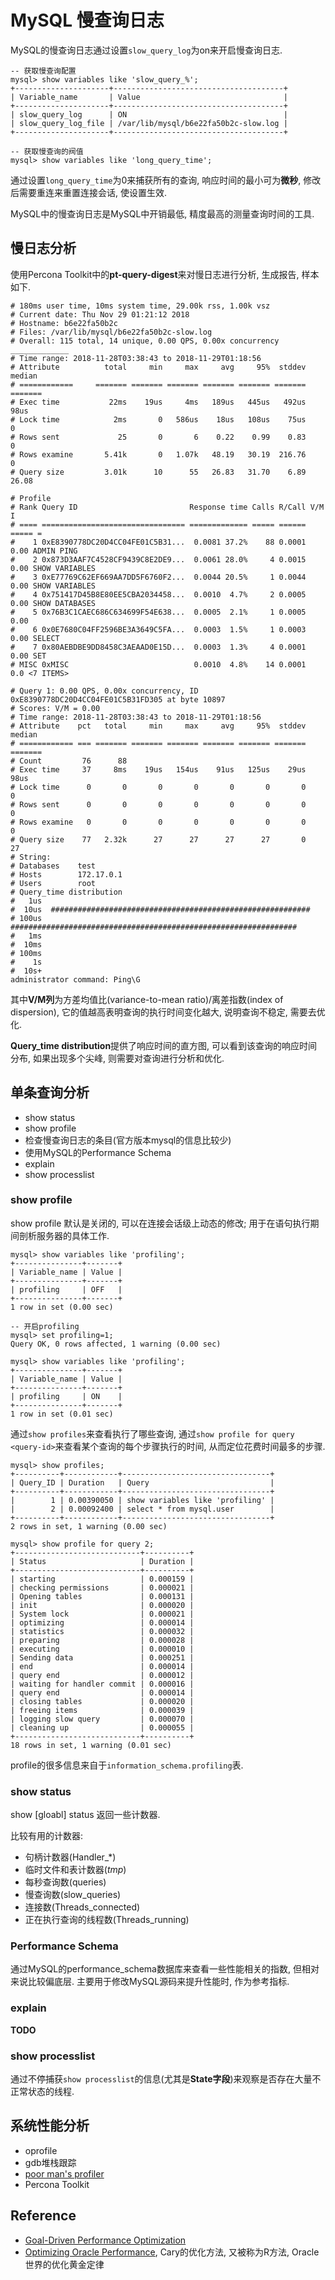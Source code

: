 # MySQL 慢查询日志

MySQL的慢查询日志通过设置`slow_query_log`为on来开启慢查询日志.

```
-- 获取慢查询配置
mysql> show variables like 'slow_query_%';
+---------------------+--------------------------------------+
| Variable_name       | Value                                |
+---------------------+--------------------------------------+
| slow_query_log      | ON                                   |
| slow_query_log_file | /var/lib/mysql/b6e22fa50b2c-slow.log |
+---------------------+--------------------------------------+

-- 获取慢查询的阀值
mysql> show variables like 'long_query_time';

```

通过设置`long_query_time`为0来捕获所有的查询, 响应时间的最小可为**微秒**, 
修改后需要重连来重置连接会话, 使设置生效.

MySQL中的慢查询日志是MySQL中开销最低, 精度最高的测量查询时间的工具.

## 慢日志分析

使用Percona Toolkit中的**pt-query-digest**来对慢日志进行分析, 生成报告, 样本如下.

```
# 180ms user time, 10ms system time, 29.00k rss, 1.00k vsz
# Current date: Thu Nov 29 01:21:12 2018
# Hostname: b6e22fa50b2c
# Files: /var/lib/mysql/b6e22fa50b2c-slow.log
# Overall: 115 total, 14 unique, 0.00 QPS, 0.00x concurrency _____________
# Time range: 2018-11-28T03:38:43 to 2018-11-29T01:18:56
# Attribute          total     min     max     avg     95%  stddev  median
# ============     ======= ======= ======= ======= ======= ======= =======
# Exec time           22ms    19us     4ms   189us   445us   492us    98us
# Lock time            2ms       0   586us    18us   108us    75us       0
# Rows sent             25       0       6    0.22    0.99    0.83       0
# Rows examine       5.41k       0   1.07k   48.19   30.19  216.76       0
# Query size         3.01k      10      55   26.83   31.70    6.89   26.08

# Profile
# Rank Query ID                         Response time Calls R/Call V/M   I
# ==== ================================ ============= ===== ====== ===== =
#    1 0xE8390778DC20D4CC04FE01C5B31...  0.0081 37.2%    88 0.0001  0.00 ADMIN PING
#    2 0x873D3AAF7C4528CF9439C8E2DE9...  0.0061 28.0%     4 0.0015  0.00 SHOW VARIABLES
#    3 0xE77769C62EF669AA7DD5F6760F2...  0.0044 20.5%     1 0.0044  0.00 SHOW VARIABLES
#    4 0x751417D45B8E80EE5CBA2034458...  0.0010  4.7%     2 0.0005  0.00 SHOW DATABASES
#    5 0x76B3C1CAEC686C634699F54E638...  0.0005  2.1%     1 0.0005  0.00 
#    6 0x0E7680C04FF2596BE3A3649C5FA...  0.0003  1.5%     1 0.0003  0.00 SELECT
#    7 0x80AEBDBE9DD8458C3AEAAD0E15D...  0.0003  1.3%     4 0.0001  0.00 SET
# MISC 0xMISC                            0.0010  4.8%    14 0.0001   0.0 <7 ITEMS>

# Query 1: 0.00 QPS, 0.00x concurrency, ID 0xE8390778DC20D4CC04FE01C5B31FD305 at byte 10897
# Scores: V/M = 0.00
# Time range: 2018-11-28T03:38:43 to 2018-11-29T01:18:56
# Attribute    pct   total     min     max     avg     95%  stddev  median
# ============ === ======= ======= ======= ======= ======= ======= =======
# Count         76      88
# Exec time     37     8ms    19us   154us    91us   125us    29us    98us
# Lock time      0       0       0       0       0       0       0       0
# Rows sent      0       0       0       0       0       0       0       0
# Rows examine   0       0       0       0       0       0       0       0
# Query size    77   2.32k      27      27      27      27       0      27
# String:
# Databases    test
# Hosts        172.17.0.1
# Users        root
# Query_time distribution
#   1us
#  10us  ##########################################################
# 100us  ################################################################
#   1ms
#  10ms
# 100ms
#    1s
#  10s+
administrator command: Ping\G
```

其中**V/M列**为方差均值比(variance-to-mean ratio)/离差指数(index of dispersion), 
它的值越高表明查询的执行时间变化越大, 说明查询不稳定, 需要去优化.

**Query_time distribution**提供了响应时间的直方图, 可以看到该查询的响应时间分布, 
如果出现多个尖峰, 则需要对查询进行分析和优化.

## 单条查询分析

- show status
- show profile
- 检查慢查询日志的条目(官方版本mysql的信息比较少)
- 使用MySQL的Performance Schema
- explain
- show processlist

### show profile

show profile 默认是关闭的, 可以在连接会话级上动态的修改;
用于在语句执行期间剖析服务器的具体工作.

```
mysql> show variables like 'profiling';
+---------------+-------+
| Variable_name | Value |
+---------------+-------+
| profiling     | OFF   |
+---------------+-------+
1 row in set (0.00 sec)

-- 开启profiling
mysql> set profiling=1;
Query OK, 0 rows affected, 1 warning (0.00 sec)

mysql> show variables like 'profiling';
+---------------+-------+
| Variable_name | Value |
+---------------+-------+
| profiling     | ON    |
+---------------+-------+
1 row in set (0.01 sec)
```

通过`show profiles`来查看执行了哪些查询,
通过`show profile for query <query-id>`来查看某个查询的每个步骤执行的时间, 
从而定位花费时间最多的步骤.

```
mysql> show profiles;
+----------+------------+---------------------------------+
| Query_ID | Duration   | Query                           |
+----------+------------+---------------------------------+
|        1 | 0.00390050 | show variables like 'profiling' |
|        2 | 0.00092400 | select * from mysql.user        |
+----------+------------+---------------------------------+
2 rows in set, 1 warning (0.00 sec)

mysql> show profile for query 2;
+----------------------------+----------+
| Status                     | Duration |
+----------------------------+----------+
| starting                   | 0.000159 |
| checking permissions       | 0.000021 |
| Opening tables             | 0.000131 |
| init                       | 0.000020 |
| System lock                | 0.000021 |
| optimizing                 | 0.000014 |
| statistics                 | 0.000032 |
| preparing                  | 0.000028 |
| executing                  | 0.000010 |
| Sending data               | 0.000251 |
| end                        | 0.000014 |
| query end                  | 0.000012 |
| waiting for handler commit | 0.000016 |
| query end                  | 0.000014 |
| closing tables             | 0.000020 |
| freeing items              | 0.000039 |
| logging slow query         | 0.000070 |
| cleaning up                | 0.000055 |
+----------------------------+----------+
18 rows in set, 1 warning (0.01 sec)
```

profile的很多信息来自于`information_schema.profiling`表.

### show status

show [gloabl] status 返回一些计数器.

比较有用的计数器: 

- 句柄计数器(Handler_*)
- 临时文件和表计数器(*_tmp_*)
- 每秒查询数(queries)
- 慢查询数(slow_queries)
- 连接数(Threads_connected)
- 正在执行查询的线程数(Threads_running)

### Performance Schema

通过MySQL的performance_schema数据库来查看一些性能相关的指数, 但相对来说比较偏底层.
主要用于修改MySQL源码来提升性能时, 作为参考指标.

### explain

**TODO**

### show processlist

通过不停捕获`show processlist`的信息(尤其是**State字段**)来观察是否存在大量不正常状态的线程.

## 系统性能分析

- oprofile
- gdb堆栈跟踪
- [poor man's profiler](https://poormansprofiler.org/)
- Percona Toolkit

## Reference

- [Goal-Driven Performance Optimization](https://www.percona.com/resources/white-papers/goal-driven-performance-optimization)
- [Optimizing Oracle Performance](http://shop.oreilly.com/product/9780596005276.do), Cary的优化方法, 又被称为R方法, Oracle世界的优化黄金定律

